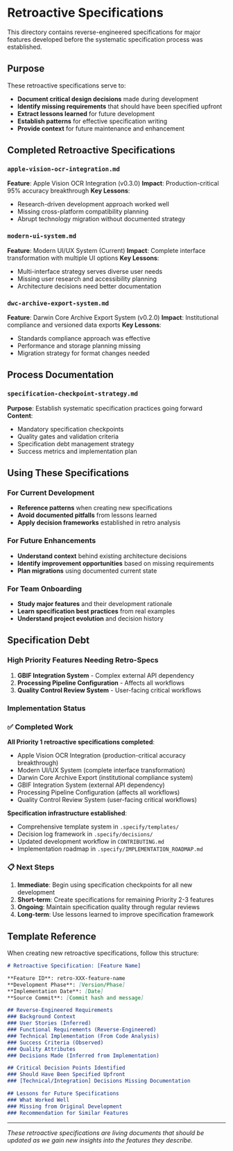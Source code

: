 # Retroactive Specifications

This directory contains reverse-engineered specifications for major features developed before the systematic specification process was established.

## Purpose

These retroactive specifications serve to:
- **Document critical design decisions** made during development
- **Identify missing requirements** that should have been specified upfront
- **Extract lessons learned** for future development
- **Establish patterns** for effective specification writing
- **Provide context** for future maintenance and enhancement

## Completed Retroactive Specifications

### `apple-vision-ocr-integration.md`
**Feature**: Apple Vision OCR Integration (v0.3.0)
**Impact**: Production-critical 95% accuracy breakthrough
**Key Lessons**:
- Research-driven development approach worked well
- Missing cross-platform compatibility planning
- Abrupt technology migration without documented strategy

### `modern-ui-system.md`
**Feature**: Modern UI/UX System (Current)
**Impact**: Complete interface transformation with multiple UI options
**Key Lessons**:
- Multi-interface strategy serves diverse user needs
- Missing user research and accessibility planning
- Architecture decisions need better documentation

### `dwc-archive-export-system.md`
**Feature**: Darwin Core Archive Export System (v0.2.0)
**Impact**: Institutional compliance and versioned data exports
**Key Lessons**:
- Standards compliance approach was effective
- Performance and storage planning missing
- Migration strategy for format changes needed

## Process Documentation

### `specification-checkpoint-strategy.md`
**Purpose**: Establish systematic specification practices going forward
**Content**:
- Mandatory specification checkpoints
- Quality gates and validation criteria
- Specification debt management strategy
- Success metrics and implementation plan

## Using These Specifications

### For Current Development
- **Reference patterns** when creating new specifications
- **Avoid documented pitfalls** from lessons learned
- **Apply decision frameworks** established in retro analysis

### For Future Enhancements
- **Understand context** behind existing architecture decisions
- **Identify improvement opportunities** based on missing requirements
- **Plan migrations** using documented current state

### For Team Onboarding
- **Study major features** and their development rationale
- **Learn specification best practices** from real examples
- **Understand project evolution** and decision history

## Specification Debt

### High Priority Features Needing Retro-Specs
1. **GBIF Integration System** - Complex external API dependency
2. **Processing Pipeline Configuration** - Affects all workflows
3. **Quality Control Review System** - User-facing critical workflows

### Implementation Status

### ✅ Completed Work
**All Priority 1 retroactive specifications completed**:
- Apple Vision OCR Integration (production-critical accuracy breakthrough)
- Modern UI/UX System (complete interface transformation)
- Darwin Core Archive Export (institutional compliance system)
- GBIF Integration System (external API dependency)
- Processing Pipeline Configuration (affects all workflows)
- Quality Control Review System (user-facing critical workflows)

**Specification infrastructure established**:
- Comprehensive template system in `.specify/templates/`
- Decision log framework in `.specify/decisions/`
- Updated development workflow in `CONTRIBUTING.md`
- Implementation roadmap in `.specify/IMPLEMENTATION_ROADMAP.md`

### 📋 Next Steps
1. **Immediate**: Begin using specification checkpoints for all new development
2. **Short-term**: Create specifications for remaining Priority 2-3 features
3. **Ongoing**: Maintain specification quality through regular reviews
4. **Long-term**: Use lessons learned to improve specification framework

## Template Reference

When creating new retroactive specifications, follow this structure:

```markdown
# Retroactive Specification: [Feature Name]

**Feature ID**: retro-XXX-feature-name
**Development Phase**: [Version/Phase]
**Implementation Date**: [Date]
**Source Commit**: [Commit hash and message]

## Reverse-Engineered Requirements
### Background Context
### User Stories (Inferred)
### Functional Requirements (Reverse-Engineered)
### Technical Implementation (From Code Analysis)
### Success Criteria (Observed)
### Quality Attributes
### Decisions Made (Inferred from Implementation)

## Critical Decision Points Identified
### Should Have Been Specified Upfront
### [Technical/Integration] Decisions Missing Documentation

## Lessons for Future Specifications
### What Worked Well
### Missing from Original Development
### Recommendation for Similar Features
```

---

*These retroactive specifications are living documents that should be updated as we gain new insights into the features they describe.*
